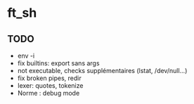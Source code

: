 # ft_sh

## TODO

- env -i
- fix builtins: export sans args
- not executable, checks supplémentaires (lstat, /dev/null...)
- fix broken pipes, redir
- lexer: quotes, tokenize
- Norme : debug mode
